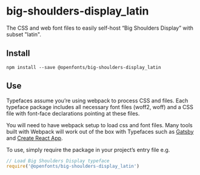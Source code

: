 
# big-shoulders-display_latin

The CSS and web font files to easily self-host “Big Shoulders Display” with subset "latin".

## Install

`npm install --save @openfonts/big-shoulders-display_latin`

## Use

Typefaces assume you’re using webpack to process CSS and files. Each typeface
package includes all necessary font files (woff2, woff) and a CSS file with
font-face declarations pointing at these files.

You will need to have webpack setup to load css and font files. Many tools built
with Webpack will work out of the box with Typefaces such as [Gatsby](https://github.com/gatsbyjs/gatsby)
and [Create React App](https://github.com/facebookincubator/create-react-app).

To use, simply require the package in your project’s entry file e.g.

```javascript
// Load Big Shoulders Display typeface
require('@openfonts/big-shoulders-display_latin')
```
